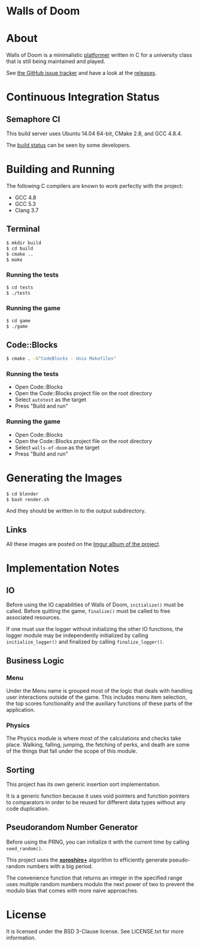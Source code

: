 Walls of Doom
=============

# About

Walls of Doom is a minimalistic
[platformer](https://en.wikipedia.org/wiki/Platform_game) written in C for a
university class that is still being maintained and played.

See [the GitHub issue
tracker](https://github.com/walls-of-doom/walls-of-doom/issues) and have a look
at the [releases](https://github.com/walls-of-doom/walls-of-doom/releases).

# Continuous Integration Status

## Semaphore CI

This build server uses Ubuntu 14.04 64-bit, CMake 2.8, and GCC 4.8.4.

The [build status](https://semaphoreci.com/mafagafogigante/walls-of-doom) can
be seen by some developers.

# Building and Running

The following C compilers are known to work perfectly with the project:

+ GCC 4.8
+ GCC 5.3
+ Clang 3.7

## Terminal

```bash
$ mkdir build
$ cd build
$ cmake ..
$ make
```

### Running the tests

```bash
$ cd tests
$ ./tests
```

### Running the game

```bash
$ cd game
$ ./game
```

## Code::Blocks

```bash
$ cmake . -G"CodeBlocks - Unix Makefiles"
```

### Running the tests

+ Open Code::Blocks
+ Open the Code::Blocks project file on the root directory
+ Select `autotest` as the target
+ Press "Build and run"

### Running the game

+ Open Code::Blocks
+ Open the Code::Blocks project file on the root directory
+ Select `walls-of-doom` as the target
+ Press "Build and run"

# Generating the Images

```bash
$ cd blender
$ bash render.sh
```

And they should be written in to the output subdirectory.

## Links

All these images are posted on the [Imgur album of the project](http://imgur.com/a/kiOY2).

# Implementation Notes

## IO

Before using the IO capabilities of Walls of Doom, `initialize()` must be
called. Before quitting the game, `finalize()` must be called to free associated
resources.

If one must use the logger without initializing the other IO functions, the
logger module may be independently initialized by calling `initialize_logger()`
and finalized by calling `finalize_logger()`.

## Business Logic

### Menu

Under the Menu name is grouped most of the logic that deals with handling user
interactions outside of the game. This includes menu item selection, the top
scores functionality and the auxiliary functions of these parts of the
application.

### Physics

The Physics module is where most of the calculations and checks take place.
Walking, falling, jumping, the fetching of perks, and death are some of the
things that fall under the scope of this module.

## Sorting

This project has its own generic insertion sort implementation.

It is a generic function because it uses void pointers and function pointers to
comparators in order to be reused for different data types without any code
duplication.

## Pseudorandom Number Generator

Before using the PRNG, you can initialize it with the current time by calling
`seed_random()`.

This project uses the **[xoroshiro+](http://xoroshiro.di.unimi.it/)** algorithm
to efficiently generate pseudo-random numbers with a big period.

The convenience function that returns an integer in the specified range uses
multiple random numbers modulo the next power of two to prevent the modulo bias
that comes with more naive approaches.

# License

It is licensed under the BSD 3-Clause license. See LICENSE.txt for more
information.

